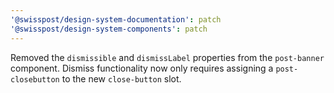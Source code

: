 ```yaml
---
'@swisspost/design-system-documentation': patch
'@swisspost/design-system-components': patch
---
```


Removed the `dismissible` and `dismissLabel` properties from the `post-banner` component.
Dismiss functionality now only requires assigning a `post-closebutton` to the new `close-button` slot.
